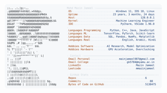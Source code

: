 <picture>
  <source srcset="https://raw.githubusercontent.com/mmazinjameel/mmazinjameel/main/dark_mode.svg?v=1740859752" media="(prefers-color-scheme: dark)">
  <img src="https://raw.githubusercontent.com/mmazinjameel/mmazinjameel/main/light_mode.svg?v=1740859752">
</picture>
